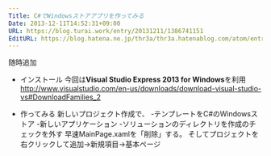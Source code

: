 ```yaml
---
Title: C#でWindowsストアアプリを作ってみる
Date: 2013-12-11T14:52:31+09:00
URL: https://blog.turai.work/entry/20131211/1386741151
EditURL: https://blog.hatena.ne.jp/thr3a/thr3a.hatenablog.com/atom/entry/12921228815714320348
---
```


随時追加
* インストール
今回は<b>Visual Studio Express 2013 for Windows</b>を利用
http://www.visualstudio.com/en-us/downloads/download-visual-studio-vs#DownloadFamilies_2

* 作ってみる
新しいプロジェクト作成で、
-テンプレートをC#のWindowsストア
-新しいアプリケーション
-ソリューションのディレクトリを作成のチェックを外す
早速MainPage.xamlを「削除」する。
そしてプロジェクトを右クリックして追加→新規項目→基本ページ
